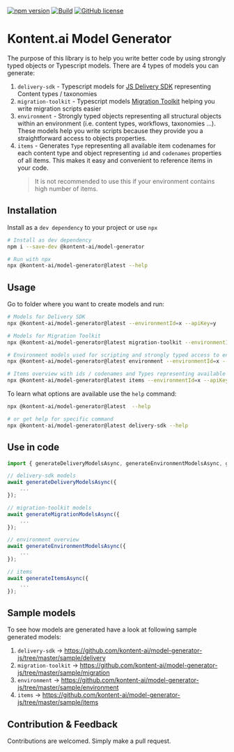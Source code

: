 [![npm version](https://badge.fury.io/js/%40kontent-ai%2Fmodel-generator.svg)](https://badge.fury.io/js/%40kontent-ai%2Fmodel-generator)
[![Build](https://github.com/kontent-ai/model-generator-js/actions/workflows/main.yml/badge.svg)](https://github.com/kontent-ai/model-generator-js/actions/workflows/main.yml)
[![GitHub license](https://img.shields.io/github/license/kontent-ai/model-generator-js.svg)](https://github.com/kontent-ai/model-generator-js)

# Kontent.ai Model Generator

The purpose of this library is to help you write better code by using strongly typed objects or Typescript models. There are 4 types of
models you can generate:

1. `delivery-sdk` - Typescript models for [JS Delivery SDK](https://www.npmjs.com/package/@kontent-ai/delivery-sdk) representing Content
   types / taxonomies
2. `migration-toolkit` - Typescript models [Migration Toolkit](https://www.npmjs.com/package/@kontent-ai/migration-toolkit) helping you
   write migration scripts easier
3. `environment` - Strongly typed objects representing all structural objects within an environment (i.e. content types, workflows,
   taxonomies ...). These models help you write scripts because they provide you a straightforward access to objects properties.
4. `items` - Generates `Type` representing all available item codenames for each content type and object representing `id` and `codenames`
   properties of all items. This makes it easy and convenient to reference items in your code.
    > It is not recommended to use this if your environment contains high number of items.

## Installation

Install as a `dev dependency` to your project or use `npx`

```bash
# Install as dev dependency
npm i --save-dev @kontent-ai/model-generator

# Run with npx
npx @kontent-ai/model-generator@latest --help
```

## Usage

Go to folder where you want to create models and run:

```bash
# Models for Delivery SDK
npx @kontent-ai/model-generator@latest --environmentId=x --apiKey=y

# Models for Migration Toolkit
npx @kontent-ai/model-generator@latest migration-toolkit --environmentId=x --apiKey=y

# Environment models used for scripting and strongly typed access to environment objects
npx @kontent-ai/model-generator@latest environment --environmentId=x --apiKey=y

# Items overview with ids / codenames and Types representing available item codenames
npx @kontent-ai/model-generator@latest items --environmentId=x --apiKey=y
```

To learn what options are available use the `help` command:

```bash
npx @kontent-ai/model-generator@latest  --help

# or get help for specific command
npx @kontent-ai/model-generator@latest delivery-sdk --help
```

## Use in code

```typescript
import { generateDeliveryModelsAsync, generateEnvironmentModelsAsync, generateMigrationModelsAsync, generateItemsAsync } from '@kontent-ai/model-generator';

// delivery-sdk models
await generateDeliveryModelsAsync({
    ...
});

// migration-toolkit models
await generateMigrationModelsAsync({
    ...
});

// environment overview
await generateEnvironmentModelsAsync({
    ...
});

// items
await generateItemsAsync({
    ...
});
```

## Sample models

To see how models are generated have a look at following sample generated models:

1. `delivery-sdk` -> https://github.com/kontent-ai/model-generator-js/tree/master/sample/delivery
2. `migration-toolkit` -> https://github.com/kontent-ai/model-generator-js/tree/master/sample/migration
3. `environment` -> https://github.com/kontent-ai/model-generator-js/tree/master/sample/environment
4. `items` -> https://github.com/kontent-ai/model-generator-js/tree/master/sample/items

## Contribution & Feedback

Contributions are welcomed. Simply make a pull request.
